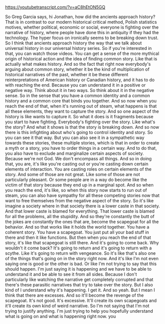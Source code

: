 https://youtubetranscript.com/?v=aC8hEtON5GQ

 So Greg Garcia says, hi Jonathan, how did the ancients approach history? That is in contrast to our modern historical critical method, Polish statistics motives, whether political, economic or social, everyone is fighting over the narrative of history, where people have done this in antiquity if they had the technology. The hyper focus on ironically seems to be breaking down trust. So I think that ancients approach history the way that we talk about universal history in our universal history series. So if you're interested in that, you can watch those videos. You can get a sense of the more mythical origin of historical action and the idea of finding common story. Like that is actually what makes history. And so the fact that right now everybody's arguing about common story, whether it be the kind of multiplication of historical narratives of the past, whether it be these different reinterpretations of American history or Canadian history, and it has to do with reaching the end. Because you can understand it in a positive or negative way. Think about it in two ways. So think about it in the negative sense. So in the sense that you have a common identity and a common history and a common core that binds you together. And so now when you reach the end of that, when it's running out of steam, what happens is that all these elements, they want to capture the story. And so one aspect of the history is like wants to capture it. So what it does is it fragments because you start to have fighting. Everybody's fighting over the story. Like what's the story? And what it shows is that the story is breaking down. And so now there is this infighting about who's going to control identity and story. So you can see it that way. But you can also see it in a sympathetic way towards these stories, these multiple stories, which is that in order to create a myth or a story, you have to order things in a certain way. And to do that, you also have to exclude and marginalize certain aspects of society. Because we're not God. We don't encompass all things. And so in doing that, you are, it's like you're casting out or you're casting down certain elements of interaction. You are casting roles on certain elements of the story. And some of those are not great. Like some of those are not particularly pleasant. Or some people are in a way do become like the victim of that story because they end up in a marginal spot. And so when you reach the end, it's like, so when this story now starts to run out of steam, you can also have sympathy for all these competing stories now that want to free themselves from the negative aspect of the story. So it's like imagine a society where in that society there is a lower caste in that society. And that lower caste is blamed for everything. That lower caste is blamed for all the problems, all the stupidity. And so they're constantly the butt of the jokes are constantly the ones that are, become the scapegoat for all the behavior. And so that works like it holds the world together. You have a coherent story. You have a scapegoat. You just put all your bad stuff in there and then it like functions. But then when you reach the end of that story, it's like that scapegoat is still there. And it's going to come back. Why wouldn't it come back? It's going to return and it's going to return with a scythe. Like it's going to return with vengeance. So it's like that's also one of the things that's going on in the story right now. And it's like I'm not even saying one is good or the other is bad. Or like I'm not trying to say that this should happen. I'm just saying it is happening and we have to be able to understand it and be able to see it from all sides. Because I don't particularly like watching the narrative get completely corrupted and that there's these parasitic narratives that try to take over the story. But I also kind of I understand why it's happening. I get it. And so yeah. But I mean I think that there are excesses. And so it'll become the revenge of the scapegoat. It's not good. It's excessive. It'll create its own scapegoats and it'll create its own kind of weird narrative. So I'm not saying that I'm not trying to justify anything. I'm just trying to help you hopefully understand what is going on and what is happening right now. you